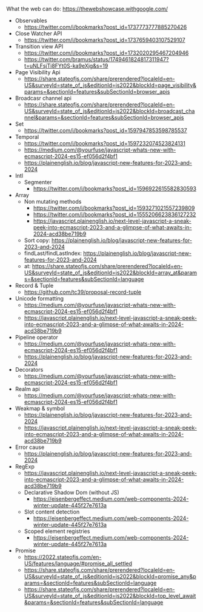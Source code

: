 What the web can do: https://thewebshowcase.withgoogle.com/

-   Observables
    -   https://twitter.com/i/bookmarks?post_id=1737773777885270426
-   Close Watcher API
    -   https://twitter.com/i/bookmarks?post_id=1737659403107529107
-   Transition view API
    -   https://twitter.com/i/bookmarks?post_id=1732020295467204946
    -   https://twitter.com/bramus/status/1749461824817311947?t=uNLFsjTi8FYt0S-ka9eXjg&s=19
-   Page Visibility Api
    -   https://share.stateofjs.com/share/prerendered?localeId=en-US&surveyId=state_of_js&editionId=js2022&blockId=page_visibility&params=&sectionId=features&subSectionId=browser_apis
-   Broadcasr channel api
    -   https://share.stateofjs.com/share/prerendered?localeId=en-US&surveyId=state_of_js&editionId=js2022&blockId=broadcast_channel&params=&sectionId=features&subSectionId=browser_apis
-   Set
    -   https://twitter.com/i/bookmarks?post_id=1597947853598785537
-   Temporal
    -   https://twitter.com/i/bookmarks?post_id=1597232074523824131
    -   https://medium.com/@yourfuse/javascript-whats-new-with-ecmascript-2024-es15-ef056d2f4bf1
    -   https://plainenglish.io/blog/javascript-new-features-for-2023-and-2024
-   Intl
    -   Segmenter
        -   https://twitter.com/i/bookmarks?post_id=1596922615582830593
-   Array
    -   Non mutating methods
        -   https://twitter.com/i/bookmarks?post_id=1593271021557239809
        -   https://twitter.com/i/bookmarks?post_id=1555206623836127232
        -   https://javascript.plainenglish.io/next-level-javascript-a-sneak-peek-into-ecmascript-2023-and-a-glimpse-of-what-awaits-in-2024-acd38be719b9
    -   Sort copy: https://plainenglish.io/blog/javascript-new-features-for-2023-and-2024
    -   findLast/findLastIndex: https://plainenglish.io/blog/javascript-new-features-for-2023-and-2024
    -   at: https://share.stateofjs.com/share/prerendered?localeId=en-US&surveyId=state_of_js&editionId=js2022&blockId=array_at&params=&sectionId=features&subSectionId=language
-   Record & Tuple
    -   https://github.com/tc39/proposal-record-tuple
-   Unicode formatting
    -   https://medium.com/@yourfuse/javascript-whats-new-with-ecmascript-2024-es15-ef056d2f4bf1
    -   https://javascript.plainenglish.io/next-level-javascript-a-sneak-peek-into-ecmascript-2023-and-a-glimpse-of-what-awaits-in-2024-acd38be719b9
-   Pipeline operator
    -   https://medium.com/@yourfuse/javascript-whats-new-with-ecmascript-2024-es15-ef056d2f4bf1
    -   https://plainenglish.io/blog/javascript-new-features-for-2023-and-2024
-   Decorators
    -   https://medium.com/@yourfuse/javascript-whats-new-with-ecmascript-2024-es15-ef056d2f4bf1
-   Realm api
    -   https://medium.com/@yourfuse/javascript-whats-new-with-ecmascript-2024-es15-ef056d2f4bf1
-   Weakmap & symbol
    -   https://plainenglish.io/blog/javascript-new-features-for-2023-and-2024
    -   https://javascript.plainenglish.io/next-level-javascript-a-sneak-peek-into-ecmascript-2023-and-a-glimpse-of-what-awaits-in-2024-acd38be719b9
-   Error cause
    -   https://plainenglish.io/blog/javascript-new-features-for-2023-and-2024
-   RegExp
    -   https://javascript.plainenglish.io/next-level-javascript-a-sneak-peek-into-ecmascript-2023-and-a-glimpse-of-what-awaits-in-2024-acd38be719b9
    -   Declarative Shadow Dom (without JS)
        -   https://eisenbergeffect.medium.com/web-components-2024-winter-update-445f27e7613a
    -   Slot content detection
        -   https://eisenbergeffect.medium.com/web-components-2024-winter-update-445f27e7613a
    -   Scoped element registries
        -   https://eisenbergeffect.medium.com/web-components-2024-winter-update-445f27e7613a
-   Promise
    -   https://2022.stateofjs.com/en-US/features/language/#promise_all_settled
    -   https://share.stateofjs.com/share/prerendered?localeId=en-US&surveyId=state_of_js&editionId=js2022&blockId=promise_any&params=&sectionId=features&subSectionId=language
    -   https://share.stateofjs.com/share/prerendered?localeId=en-US&surveyId=state_of_js&editionId=js2022&blockId=top_level_await&params=&sectionId=features&subSectionId=language
